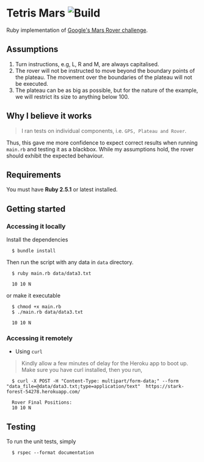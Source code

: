 # Tetris Mars ![Build](https://github.com/thatosmk/tetris-mars/workflows/Build/badge.svg?branch=master)

Ruby implementation of [Google's Mars Rover challenge](https://code.google.com/archive/p/marsrovertechchallenge/).

## Assumptions

1. Turn instructions, e.g, L, R and M, are always capitalised.
2. The rover will not be instructed to move beyond the boundary points of the plateau. The movement over the boundaries
   of the plateau will not be executed.
3. The plateau can be as big as possible, but for the nature of the example, we will restrict its size to anything below
   100.

## Why I believe it works

> I ran tests on individual components, i.e. ```GPS, Plateau and Rover```.

Thus, this gave me more confidence to expect correct results when running ```main.rb``` and
testing it as a blackbox. While my assumptions hold, the rover should exhibit the expected
behaviour.

## Requirements

You must have **Ruby 2.5.1** or latest installed.

## Getting started 

### Accessing it locally

Install the dependencies

```
  $ bundle install
```

Then run the script with any data in ```data``` directory.
```
  $ ruby main.rb data/data3.txt

  10 10 N
```
or make it executable
```
  $ chmod +x main.rb
  $ ./main.rb data/data3.txt

  10 10 N
```

### Accessing it remotely

* Using ```curl```

> Kindly allow a few minutes of delay for the Heroku app to boot up.
Make sure you have curl installed, then you run,
```
  $ curl -X POST -H "Content-Type: multipart/form-data;" --form "data_file=@data/data3.txt;type=application/text"  https://stark-forest-54278.herokuapp.com/

  Rover Final Positions:
  10 10 N

```

## Testing

To run the unit tests, simply

```
  $ rspec --format documentation
```

